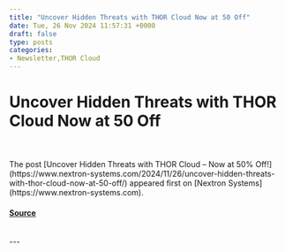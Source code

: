 ```yaml
---
title: "Uncover Hidden Threats with THOR Cloud Now at 50 Off"
date: Tue, 26 Nov 2024 11:57:31 +0000
draft: false
type: posts
categories: 
- Newsletter,THOR Cloud
---
```

# Uncover Hidden Threats with THOR Cloud Now at 50 Off

<br/>

<br/>
The post [Uncover Hidden Threats with THOR Cloud – Now at 50% Off!](https://www.nextron-systems.com/2024/11/26/uncover-hidden-threats-with-thor-cloud-now-at-50-off/) appeared first on [Nextron Systems](https://www.nextron-systems.com).

#### [Source](https://www.nextron-systems.com/2024/11/26/uncover-hidden-threats-with-thor-cloud-now-at-50-off/)

<br/>
---
